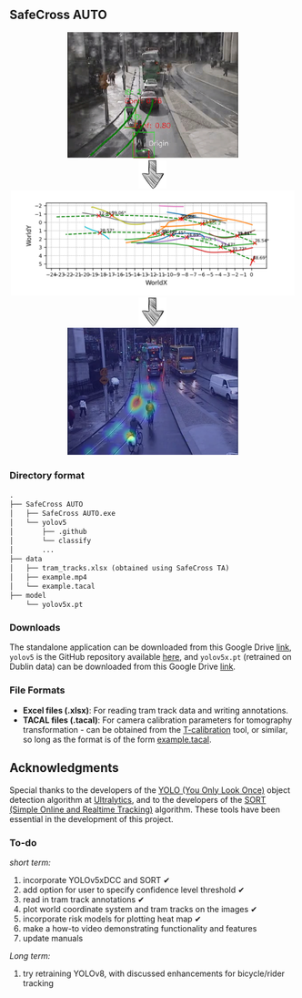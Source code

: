 

## **SafeCross AUTO**



<div align="center">
<img src="../SafeCross AUTO/example output/output.gif" width="300" />
</div>


<div align="center">
<img src="../images/down-arrow-png-down-arrow-sketch-free-icon-512.png" width="50" />
</div>


<div align="center">
<img src="../SafeCross AUTO/example output/287ALL/Sceneplot_WorldCoords.png" width="500" />
</div>


<div align="center">
<img src="../images/down-arrow-png-down-arrow-sketch-free-icon-512.png" width="50" />
</div>


<div align="center">
<img src="../SafeCross AUTO/example output/287ALL/heatmap.png" width="300" />
</div>


### Directory format


```plaintext
.
├── SafeCross AUTO
│   ├── SafeCross AUTO.exe
│   └── yolov5
│       ├── .github
│       └── classify
│       ...
├── data
│   ├── tram_tracks.xlsx (obtained using SafeCross TA)
│   ├── example.mp4
│   └── example.tacal
├── model
    └── yolov5x.pt
```

### Downloads
The standalone application can be downloaded from this Google Drive [link](https://drive.google.com/file/d/1SygALTVbf62zwqwZ_jETlL3aovZmCTgf/view?usp=sharing), `yolov5` is the GitHub repository available [here](https://github.com/ultralytics/yolov5/), and `yolov5x.pt` (retrained on Dublin data) can be downloaded from this Google Drive [link](https://drive.google.com/file/d/1gZQsXaXeRKGgOVOmG5X0W-ma7uFE3N6w/view?usp=sharing).


### File Formats
- **Excel files (.xlsx)**: For reading tram track data and writing annotations.
- **TACAL files (.tacal)**: For camera calibration parameters for tomography transformation - can be obtained from the [T-calibration](https://bitbucket.org/TrafficAndRoads/tanalyst/downloads/) tool, or similar, so long as the format is of the form [example.tacal](https://github.com/KevGildea/SafeCross/blob/main/SafeCross%20AUTO/example%20data/Dublin/tacal/example.tacal).


## Acknowledgments
Special thanks to the developers of the [YOLO (You Only Look Once)](https://arxiv.org/abs/1506.02640) object detection algorithm at [Ultralytics](https://github.com/ultralytics/), and to the developers of the [SORT (Simple Online and Realtime Tracking)](https://arxiv.org/abs/1602.00763) algorithm. These tools have been essential in the development of this project.




### To-do

_short term:_
1. incorporate YOLOv5xDCC and SORT ✔
2. add option for user to specify confidence level threshold ✔
3. read in tram track annotations ✔
4. plot world coordinate system and tram tracks on the images ✔
5. incorporate risk models for plotting heat map ✔
6. make a how-to video demonstrating functionality and features
7. update manuals

_Long term:_
1. try retraining YOLOv8, with discussed enhancements for bicycle/rider tracking


